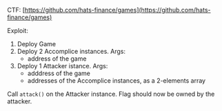 CTF: [https://github.com/hats-finance/games](https://github.com/hats-finance/games)

Exploit:
1. Deploy Game
2. Deploy 2 Accomplice instances.
   Args: 
   - address of the game
3. Deploy 1 Attacker istance.
   Args:
   - adddress of the game
   - addresses of the Accomplice instances, as a 2-elements array

Call `attack()` on the Attacker instance. Flag should now be owned by the attacker.
